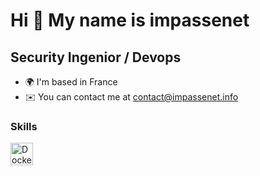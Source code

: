 
Hi 👋 My name is impassenet
===========================

Security Ingenior / Devops
--------------------------

* 🌍  I'm based in France
* ✉️  You can contact me at [contact@impassenet.info](mailto:contact@impassenet.info)

### Skills

<p align="left">
<img src="https://raw.githubusercontent.com/danielcranney/readme-generator/main/public/icons/skills/docker-colored.svg" width="36" height="36" alt="Docker" /></a><a href="https://www.linux.org" target="_blank" rel="noreferrer">
</p>
